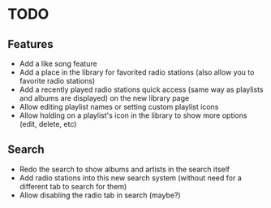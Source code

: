 # TODO

## Features
- Add a like song feature
- Add a place in the library for favorited radio stations (also allow you to favorite radio stations)
- Add a recently played radio stations quick access (same way as playlists and albums are displayed) on the new library page
- Allow editing playlist names or setting custom playlist icons
- Allow holding on a playlist's icon in the library to show more options (edit, delete, etc)

## Search
- Redo the search to show albums and artists in the search itself 
- Add radio stations into this new search system (without need for a different tab to search for them)
- Allow disabling the radio tab in search (maybe?)
